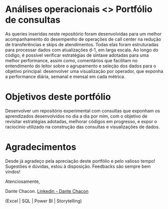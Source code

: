 # Análises operacionais <> Portfólio de consultas
As queries inseridas neste repositório foram desenvolvidas para um melhor acompanhamento do desempenho de operações de call center na redução de transferências e skips de atendimentos. Todas elas foram estruturadas para processar dados com atualizações d-1, em larga escala. Ao longo do código, é possível verificar estratégias de sintaxe adotadas para uma melhor performance, assim como, comentários que facilitam no entendimento do leitor sobre o agrupamento e seleção dos dados para o objetivo principal: desenvolver uma visualização por operador, que exponha a performance diária, semanal e mensal em cada métrica. 

# Objetivos deste portfólio
Desenvolver um repositório experimental com consultas que exponham os aprendizados desenvolvidos no dia a dia por mim, com o objetivo de revisitar estratégias adotadas, melhorar códigos em progresso, e expor o raciocínio utilizado na construção das consultas e visualizações de dados.

# Agradecimentos

Desde já agradeço pela apreciação deste portfólio e pelo valioso tempo! 
Sugestões e dúvidas, estou à disposição. Feedbacks são sempre bem vindos!

Atenciosamente,

Dante Chacon.
[Linkedin - Dante Chacon](https://www.linkedin.com/in/dante-costa-chacon/)

(Excel | SQL | Power BI | Storytelling)
